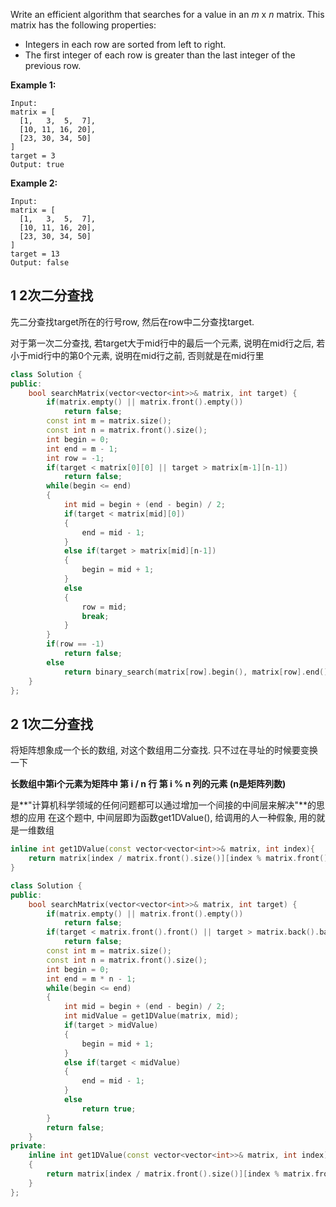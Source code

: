 Write an efficient algorithm that searches for a value in an *m* x *n* matrix. This matrix has the following properties:

- Integers in each row are sorted from left to right.
- The first integer of each row is greater than the last integer of the previous row.

**Example 1:**

```
Input:
matrix = [
  [1,   3,  5,  7],
  [10, 11, 16, 20],
  [23, 30, 34, 50]
]
target = 3
Output: true
```

**Example 2:**

```
Input:
matrix = [
  [1,   3,  5,  7],
  [10, 11, 16, 20],
  [23, 30, 34, 50]
]
target = 13
Output: false
```

## 1 2次二分查找

先二分查找target所在的行号row, 然后在row中二分查找target. 

对于第一次二分查找, 若target大于mid行中的最后一个元素, 说明在mid行之后, 若小于mid行中的第0个元素, 说明在mid行之前, 否则就是在mid行里

```c++
class Solution {
public:
    bool searchMatrix(vector<vector<int>>& matrix, int target) {
        if(matrix.empty() || matrix.front().empty())
            return false;
        const int m = matrix.size();
        const int n = matrix.front().size();
        int begin = 0;
        int end = m - 1;
        int row = -1;
        if(target < matrix[0][0] || target > matrix[m-1][n-1])
            return false;
        while(begin <= end)
        {
            int mid = begin + (end - begin) / 2;
            if(target < matrix[mid][0])
            {
                end = mid - 1;
            }
            else if(target > matrix[mid][n-1])
            {
                begin = mid + 1;
            }
            else
            {
                row = mid;
                break;
            }
        }
        if(row == -1)
            return false;
        else
            return binary_search(matrix[row].begin(), matrix[row].end(), target);
    }
};
```

## 2 1次二分查找

将矩阵想象成一个长的数组, 对这个数组用二分查找. 只不过在寻址的时候要变换一下

**长数组中第i个元素为矩阵中 第 i / n 行 第 i % n 列的元素 (n是矩阵列数)**

是**"计算机科学领域的任何问题都可以通过增加一个间接的中间层来解决"**的思想的应用 在这个题中, 中间层即为函数get1DValue(), 给调用的人一种假象, 用的就是一维数组

```c++
inline int get1DValue(const vector<vector<int>>& matrix, int index){
    return matrix[index / matrix.front().size()][index % matrix.front().size()];
}
```



```c++
class Solution {
public:
    bool searchMatrix(vector<vector<int>>& matrix, int target) {
        if(matrix.empty() || matrix.front().empty())
            return false;
        if(target < matrix.front().front() || target > matrix.back().back())
            return false;
        const int m = matrix.size();
        const int n = matrix.front().size();
        int begin = 0;
        int end = m * n - 1;
        while(begin <= end)
        {
            int mid = begin + (end - begin) / 2;
            int midValue = get1DValue(matrix, mid);
            if(target > midValue)
            {
                begin = mid + 1;
            }
            else if(target < midValue)
            {
                end = mid - 1;
            }
            else
                return true;
        }
        return false;
    }
private:
    inline int get1DValue(const vector<vector<int>>& matrix, int index)
    {
        return matrix[index / matrix.front().size()][index % matrix.front().size()];
    }
};
```

